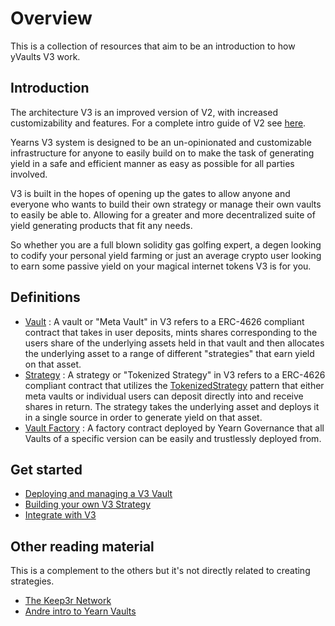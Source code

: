 # Overview

This is a collection of resources that aim to be an introduction to how yVaults V3 work.

## Introduction

The architecture V3 is an improved version of V2, with increased customizability and features. For a complete intro guide of V2 see [here](https://docs.yearn.finance/developers/v2/additional-resources).

Yearns V3 system is designed to be an un-opinionated and customizable infrastructure for anyone to easily build on to make the task of generating yield in a safe and efficient manner as easy as possible for all parties involved. 


V3 is built in the hopes of opening up the gates to allow anyone and everyone who wants to build their own strategy or manage their own vaults to easily be able to. Allowing for a greater and more decentralized suite of yield generating products that fit any needs. 

So whether you are a full blown solidity gas golfing expert, a degen looking to codify your personal yield farming or just an average crypto user looking to earn some passive yield on your magical internet tokens V3 is for you.

## Definitions
- [Vault](https://github.com/yearn/yearn-vaults-v3/blob/master/contracts/VaultV3.vy) : A vault or "Meta Vault" in V3 refers to a ERC-4626 compliant contract that takes in user deposits, mints shares corresponding to the users share of the underlying assets held in that vault and then allocates the underlying asset to a range of different "strategies" that earn yield on that asset. 
- [Strategy](https://github.com/yearn/tokenized-strategy) : A strategy or "Tokenized Strategy" in V3 refers to a ERC-4626 compliant contract that utilizes the [TokenizedStrategy](https://github.com/yearn/tokenized-strategy/blob/master/src/TokenizedStrategy.sol#L14-L26) pattern that either meta vaults or individual users can deposit directly into and receive shares in return. The strategy takes the underlying asset and deploys it in a single source in order to generate yield on that asset.
- [Vault Factory](https://github.com/yearn/yearn-vaults-v3/blob/master/contracts/VaultFactory.vy) : A factory contract deployed by Yearn Governance that all Vaults of a specific version can be easily and trustlessly deployed from.


## Get started

- [Deploying and managing a V3 Vault](link)
- [Building your own V3 Strategy](link)
- [Integrate with V3](link)

## Other reading material

This is a complement to the others but it's not directly related to creating strategies.

- [The Keep3r Network](https://macarse.medium.com/the-keep3r-network-experiment-bb1c5182bda3)
- [Andre intro to Yearn Vaults](https://medium.com/iearn/yearn-finance-v2-af2c6a6a3613)
